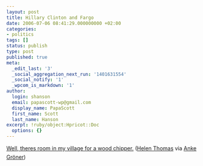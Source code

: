 ```yaml
---
layout: post
title: Hillary Clinton and Fargo
date: 2006-07-06 08:41:29.000000000 +02:00
categories:
- politics
tags: []
status: publish
type: post
published: true
meta:
  _edit_last: '3'
  _social_aggregation_next_run: '1401631554'
  _social_notify: '1'
  _wpcom_is_markdown: '1'
author:
  login: shanson
  email: papascott-wp@gmail.com
  display_name: PapaScott
  first_name: Scott
  last_name: Hanson
excerpt: !ruby/object:Hpricot::Doc
  options: {}
---
```

<p><a href="http://www.ankegroener.de/?p=1572" title="Anke Gröner">Well, theres room in my village for a wood chipper.</a> (<a href="http://www.amazon.com/gp/product/0684868091">Helen Thomas</a> via <a href="http://www.ankegroener.de/">Anke Gröner</a>)</p>
